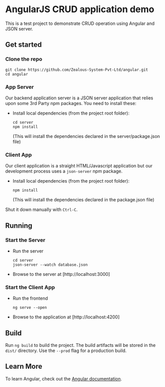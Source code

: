 # AngularJS CRUD application demo

This is a test project to demonstrate CRUD operation using Angular and JSON server.

## Get started

### Clone the repo

```shell
git clone https://github.com/Zealous-System-Pvt-Ltd/angular.git
cd angular
```

### App Server

Our backend application server is a JSON server application that relies upon some 3rd Party npm packages. You need to install these:

* Install local dependencies (from the project root folder):

    ```
    cd server
    npm install
    ```

  (This will install the dependencies declared in the server/package.json file)

### Client App

Our client application is a straight HTML/Javascript application but our development process uses a `json-server` npm package.

* Install local dependencies (from the project root folder):

    ```
    npm install
    ```

  (This will install the dependencies declared in the package.json file)

Shut it down manually with `Ctrl-C`.

## Running
### Start the Server
* Run the server

    ```
    cd server
    json-server --watch database.json
    ```
* Browse to the server at [http://localhost:3000]

### Start the Client App
* Run the frontend

    ```
    ng serve --open
    ```
* Browse to the application at [http://localhost:4200]

## Build

Run `ng build` to build the project. The build artifacts will be stored in the `dist/` directory. Use the `--prod` flag for a production build.

## Learn More
To learn Angular, check out the [Angular documentation](https://angular.io/docs).